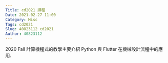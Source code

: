 ```yaml
---
Title: cd2021 課程
Date: 2021-02-27 11:00
Category: Misc
Tags: cd2021
Slug: 40823112 cd2021
Author: 40823112
---
```


2020 Fall 計算機程式的教學主要介紹 Python 與 Flutter 在機械設計流程中的應用.

<!-- PELICAN_END_SUMMARY -->

